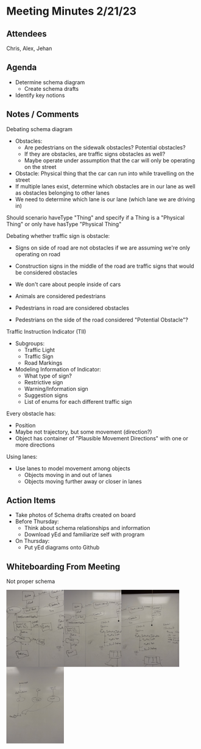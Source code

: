 # Meeting Minutes 2/21/23
## Attendees
Chris, Alex, Jehan
## Agenda
 - Determine schema diagram
   - Create schema drafts
 - Identify key notions
## Notes / Comments

Debating schema diagram
- Obstacles:
  - Are pedestrians on the sidewalk obstacles? Potential obstacles?
  - If they are obstacles, are traffic signs obstacles as well?
  - Maybe operate under assumption that the car will only be operating on the street
- Obstacle: Physical thing that the car can run into while travelling on the street
- If multiple lanes exist, determine which obstacles are in our lane as well as obstacles belonging to other lanes
- We need to determine which lane is our lane (which lane we are driving in)

Should scenario haveType "Thing" and specify if a Thing is a "Physical Thing" or only have hasType "Physical Thing"

Debating whether traffic sign is obstacle:
- Signs on side of road are not obstacles if we are assuming we're only operating on road
- Construction signs in the middle of the road are traffic signs that would be considered obstacles

- We don't care about people inside of cars
- Animals are considered pedestrians

- Pedestrians in road are considered obstacles
- Pedestrians on the side of the road considered "Potential Obstacle"?

Traffic Instruction Indicator (TII)
- Subgroups:
  - Traffic Light
  - Traffic Sign
  - Road Markings
- Modeling Information of Indicator:
  - What type of sign?
  - Restrictive sign
  - Warning/Information sign
  - Suggestion signs
  - List of enums for each different traffic sign

Every obstacle has:
 - Position
 - Maybe not trajectory, but some movement (direction?)
 - Object has container of "Plausible Movement Directions" with one or more directions

Using lanes:
- Use lanes to model movement among objects
  - Objects moving in and out of lanes
  - Objects moving further away or closer in lanes

## Action Items
- Take photos of Schema drafts created on board
- Before Thursday:
  - Think about schema relationships and information
  - Download yEd and familiarize self with program
- On Thursday:
  - Put yEd diagrams onto Github

## Whiteboarding From Meeting

Not proper schema

<img src="wb5.jpg" width="30%" align="left"/> 
<img src="wb3.jpg" width="30%" align="left"/> 
<img src="wb1.jpg" width="30%" align="left"/>  

<img src="wb4.jpg" width="30%"/> 



